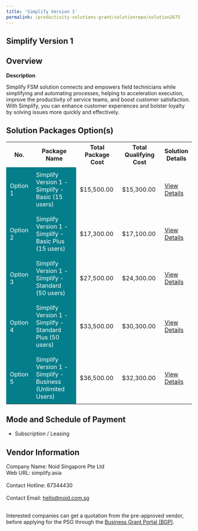 ```yaml
---
title: 'Simplify Version 1'
permalink: /productivity-solutions-grant/solutionrepo/solution2675
---
```


## Simplify Version 1

## Overview

**Description**

Simplify FSM solution connects and empowers field technicians while simplifying and automating processes, helping to acceleration execution, improve the productivity of service teams, and boost customer satisfaction. With Simplify, you can enhance customer experiences and bolster loyalty by solving issues more quickly and effectively.

## Solution Packages Option(s)

<table>
<tr>
<th><b>No.</b></th>
<th><b>Package Name</b></th>
<th><b>Total Package Cost</b></th>
<th><b>Total Qualifying Cost</b></th>
<th><b>Solution Details</b></th>
</tr>
<tr>
<td style='padding: 10px; background-color: #037E8A; color: #FFFFFF;'>Option 1</td>
<td style='padding: 10px; background-color: #037E8A; color: #FFFFFF;'>Simplify Version 1 - Simplify - Basic (15 users)</td>
<td style='padding: 10px;'>$15,500.00</td>
<td style='padding: 10px;'>$15,300.00</td>
<td style='padding: 10px;'><a href='/images/psg/Noid_20210357_Desensitised_Annex_3_Part_1.pdf' target='_blank'>View Details</a></td>
</tr>
<tr>
<td style='padding: 10px; background-color: #037E8A; color: #FFFFFF;'>Option 2</td>
<td style='padding: 10px; background-color: #037E8A; color: #FFFFFF;'>Simplify Version 1 - Simplify - Basic Plus (15 users)</td>
<td style='padding: 10px;'>$17,300.00</td>
<td style='padding: 10px;'>$17,100.00</td>
<td style='padding: 10px;'><a href='/images/psg/Noid_20210357_Desensitised_Annex_3_Part_2.pdf' target='_blank'>View Details</a></td>
</tr>
<tr>
<td style='padding: 10px; background-color: #037E8A; color: #FFFFFF;'>Option 3</td>
<td style='padding: 10px; background-color: #037E8A; color: #FFFFFF;'>Simplify Version 1 - Simplify - Standard (50 users)</td>
<td style='padding: 10px;'>$27,500.00</td>
<td style='padding: 10px;'>$24,300.00</td>
<td style='padding: 10px;'><a href='/images/psg/Noid_20210357_Desensitised_Annex_3_Part_3.pdf' target='_blank'>View Details</a></td>
</tr>
<tr>
<td style='padding: 10px; background-color: #037E8A; color: #FFFFFF;'>Option 4</td>
<td style='padding: 10px; background-color: #037E8A; color: #FFFFFF;'>Simplify Version 1 - Simplify - Standard Plus (50 users)</td>
<td style='padding: 10px;'>$33,500.00</td>
<td style='padding: 10px;'>$30,300.00</td>
<td style='padding: 10px;'><a href='/images/psg/Noid_20210357_Desensitised_Annex_3_Part_4.pdf' target='_blank'>View Details</a></td>
</tr>
<tr>
<td style='padding: 10px; background-color: #037E8A; color: #FFFFFF;'>Option 5</td>
<td style='padding: 10px; background-color: #037E8A; color: #FFFFFF;'>Simplify Version 1 - Simplify - Business (Unlimited Users)</td>
<td style='padding: 10px;'>$36,500.00</td>
<td style='padding: 10px;'>$32,300.00</td>
<td style='padding: 10px;'><a href='/images/psg/Noid_20210357_Desensitised_Annex_3_Part_5.pdf' target='_blank'>View Details</a></td>
</tr>
</table>

## Mode and Schedule of Payment

 - Subscription / Leasing

## Vendor Information

 Company Name: Noid Singapore Pte Ltd<br>Web URL: simplify.asia <br><br>Contact Hotline: 67344430 <br><br>Contact Email: hello@noid.com.sg <br><br>

Interested companies can get a quotation from the pre-approved vendor, before applying for the PSG through the <a href='https://www.businessgrants.gov.sg/' target='_blank' rel='noopener'>Business Grant Portal (BGP)</a>.

<script src="/jquery/resize-tables.js"></script>
